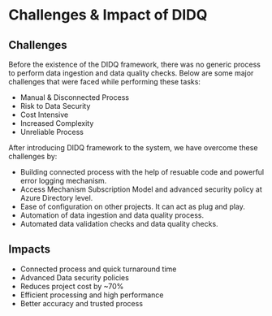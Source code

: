 # Challenges & Impact of DIDQ

## Challenges

Before the existence of the DIDQ framework, there was no generic process to perform data ingestion and data quality checks. Below are some major challenges that were faced while performing these tasks:

- Manual & Disconnected Process
- Risk to Data Security
- Cost Intensive
- Increased Complexity
- Unreliable Process

After introducing DIDQ framework to the system, we have overcome these challenges by:

- Building connected process with the help of resuable code and powerful error logging mechanism.
- Access Mechanism Subscription Model and advanced security policy at Azure Directory level.
- Ease of configuration on other projects. It can act as plug and play.
- Automation of data ingestion and data quality process.
- Automated data validation checks and data quality checks.

## Impacts

- Connected process and quick turnaround time
- Advanced Data security policies
- Reduces project cost by ~70%
- Efficient processing and high performance
- Better accuracy and trusted process
